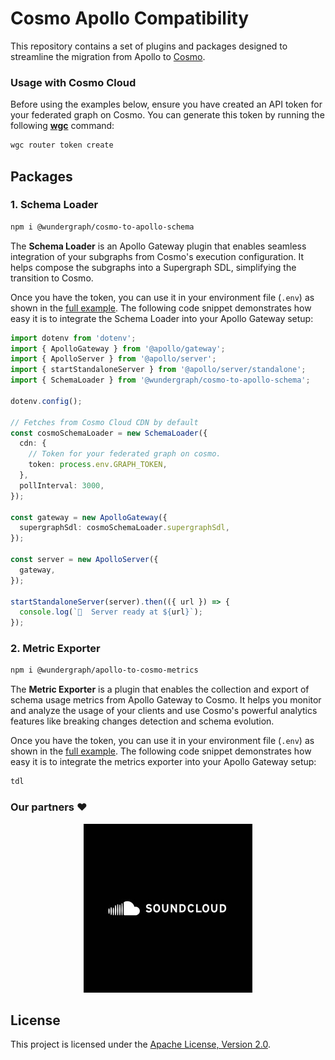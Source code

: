 # Cosmo Apollo Compatibility

This repository contains a set of plugins and packages designed to streamline the migration from Apollo to [Cosmo](https://github.com/wundergraph/cosmo).

### Usage with Cosmo Cloud

Before using the examples below, ensure you have created an API token for your federated graph on Cosmo. You can generate this token by running the following [**wgc**](https://cosmo-docs.wundergraph.com/cli/intro) command:

```bash
wgc router token create
```

## Packages

### 1. Schema Loader

```bash
npm i @wundergraph/cosmo-to-apollo-schema
```

The **Schema Loader** is an Apollo Gateway plugin that enables seamless integration of your subgraphs from Cosmo's execution configuration. It helps compose the subgraphs into a Supergraph SDL, simplifying the transition to Cosmo.

Once you have the token, you can use it in your environment file (`.env`) as shown in the [full example](/examples/schema-loader-cdn). The following code snippet demonstrates how easy it is to integrate the Schema Loader into your Apollo Gateway setup:

```ts
import dotenv from 'dotenv';
import { ApolloGateway } from '@apollo/gateway';
import { ApolloServer } from '@apollo/server';
import { startStandaloneServer } from '@apollo/server/standalone';
import { SchemaLoader } from '@wundergraph/cosmo-to-apollo-schema';

dotenv.config();

// Fetches from Cosmo Cloud CDN by default
const cosmoSchemaLoader = new SchemaLoader({
  cdn: {
    // Token for your federated graph on cosmo. 
    token: process.env.GRAPH_TOKEN,
  },
  pollInterval: 3000,
});

const gateway = new ApolloGateway({
  supergraphSdl: cosmoSchemaLoader.supergraphSdl,
});

const server = new ApolloServer({
  gateway,
});

startStandaloneServer(server).then(({ url }) => {
  console.log(`🚀  Server ready at ${url}`);
});
```

### 2. Metric Exporter

```bash
npm i @wundergraph/apollo-to-cosmo-metrics
```

The **Metric Exporter** is a plugin that enables the collection and export of schema usage metrics from Apollo Gateway to Cosmo. It helps you monitor and analyze the usage of your clients and use Cosmo's powerful analytics features like breaking changes detection and schema evolution.

Once you have the token, you can use it in your environment file (`.env`) as shown in the [full example](/packages/metrics-exporter). The following code snippet demonstrates how easy it is to integrate the metrics exporter into your Apollo Gateway setup:

```ts
tdl
```

### Our partners ❤️
<p align="center">
<a href="https://github.com/soundcloud" target="_blank">
<img src='/assets/soundcloud.jpg'>
</a>
</p>

## License

This project is licensed under the [Apache License, Version 2.0](./LICENSE).